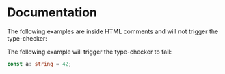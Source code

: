 # Documentation

The following examples are inside HTML comments and will not trigger the
type-checker:

<!-- ```ts ignore
const value: Invalid = "ignored";
``` -->

<!--
```ts
const a: string = 42;
```
-->

<!--

This is a comment.

```ts
const a: string = 42;
```

Something something more comments.

```typescript
const a: boolean = "true";
```

-->

The following example will trigger the type-checker to fail:

```ts
const a: string = 42;
```
